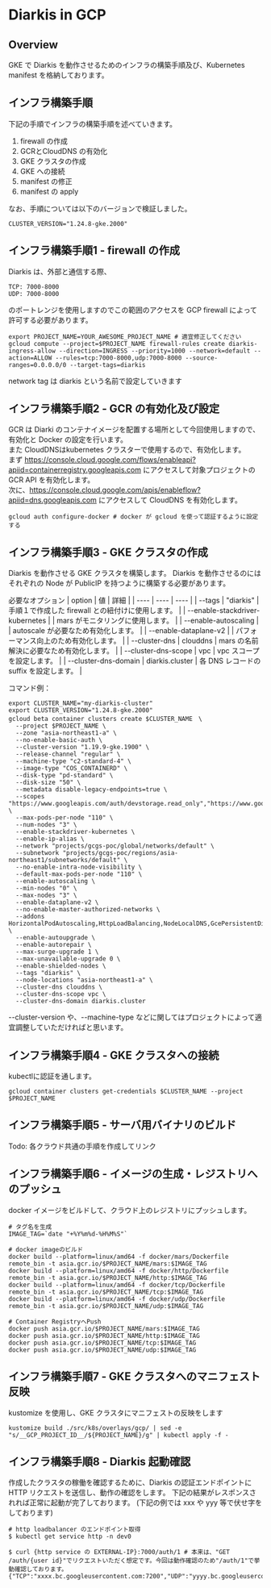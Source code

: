 # Diarkis in GCP
## Overview
GKE で Diarkis を動作させるためのインフラの構築手順及び、Kubernetes manifest を格納しております。

## インフラ構築手順
下記の手順でインフラの構築手順を述べていきます。

1. firewall の作成
2. GCRとCloudDNS の有効化
3. GKE クラスタの作成
4. GKE への接続
5. manifest の修正
6. manifest の apply

なお、手順については以下のバージョンで検証しました。
```
CLUSTER_VERSION="1.24.8-gke.2000"
```


## インフラ構築手順1 - firewall の作成
Diarkis は、外部と通信する際、
```
TCP: 7000-8000
UDP: 7000-8000
```
のポートレンジを使用しますのでこの範囲のアクセスを GCP firewall によって許可する必要があります。
```
export PROJECT_NAME=YOUR_AWESOME_PROJECT_NAME # 適宜修正してください
gcloud compute --project=$PROJECT_NAME firewall-rules create diarkis-ingress-allow --direction=INGRESS --priority=1000 --network=default --action=ALLOW --rules=tcp:7000-8000,udp:7000-8000 --source-ranges=0.0.0.0/0 --target-tags=diarkis
```
network tag は diarkis という名前で設定していきます

## インフラ構築手順2 - GCR の有効化及び設定
GCR は Diarki のコンテナイメージを配置する場所として今回使用しますので、有効化と Docker の設定を行います。  
また CloudDNSはkubernetes クラスターで使用するので、有効化します。  
まず https://console.cloud.google.com/flows/enableapi?apiid=containerregistry.googleapis.com にアクセスして対象プロジェクトの GCR API を有効化します。  
次に、https://console.cloud.google.com/apis/enableflow?apiid=dns.googleapis.com にアクセスして CloudDNS を有効化します。

```
gcloud auth configure-docker # docker が gcloud を使って認証するように設定する
```

## インフラ構築手順3 - GKE クラスタの作成
Diarkis を動作させる GKE クラスタを構築します。
Diarkis を動作させるのにはそれぞれの Node が PublicIP を持つように構築する必要があります。

必要なオプション
|  option  |  値  | 詳細 |
| ---- | ---- | ---- |
| --tags | "diarkis" | 手順１で作成した firewall との紐付けに使用します。 |
| --enable-stackdriver-kubernetes |  | mars がモニタリングに使用します。 |
| --enable-autoscaling |  | autoscale が必要なため有効化します。 |
| --enable-dataplane-v2 |  | パフォーマンス向上のため有効化します。 |
| --cluster-dns | clouddns | mars の名前解決に必要なため有効化します。 | 
| --cluster-dns-scope | vpc | vpc スコープを設定します。 |
| --cluster-dns-domain | diarkis.cluster | 各 DNS レコードの suffix を設定します。 |

コマンド例：
```
export CLUSTER_NAME="my-diarkis-cluster"
export CLUSTER_VERSION="1.24.8-gke.2000"
gcloud beta container clusters create $CLUSTER_NAME　\
  --project $PROJECT_NAME \
  --zone "asia-northeast1-a" \
  --no-enable-basic-auth \
  --cluster-version "1.19.9-gke.1900" \
  --release-channel "regular" \
  --machine-type "c2-standard-4" \
  --image-type "COS_CONTAINERD" \
  --disk-type "pd-standard" \
  --disk-size "50" \
  --metadata disable-legacy-endpoints=true \
  --scopes "https://www.googleapis.com/auth/devstorage.read_only","https://www.googleapis.com/auth/logging.write","https://www.googleapis.com/auth/monitoring","https://www.googleapis.com/auth/servicecontrol","https://www.googleapis.com/auth/service.management.readonly","https://www.googleapis.com/auth/trace.append" \
  --max-pods-per-node "110" \
  --num-nodes "3" \
  --enable-stackdriver-kubernetes \
  --enable-ip-alias \
  --network "projects/gcgs-poc/global/networks/default" \
  --subnetwork "projects/gcgs-poc/regions/asia-northeast1/subnetworks/default" \
  --no-enable-intra-node-visibility \
  --default-max-pods-per-node "110" \
  --enable-autoscaling \
  --min-nodes "0" \
  --max-nodes "3" \
  --enable-dataplane-v2 \
  --no-enable-master-authorized-networks \
  --addons HorizontalPodAutoscaling,HttpLoadBalancing,NodeLocalDNS,GcePersistentDiskCsiDriver \
  --enable-autoupgrade \
  --enable-autorepair \
  --max-surge-upgrade 1 \
  --max-unavailable-upgrade 0 \
  --enable-shielded-nodes \
  --tags "diarkis" \
  --node-locations "asia-northeast1-a" \
  --cluster-dns clouddns \
  --cluster-dns-scope vpc \
  --cluster-dns-domain diarkis.cluster
```
--cluster-version や、--machine-type などに関してはプロジェクトによって適宜調整していただければと思います。

## インフラ構築手順4 - GKE クラスタへの接続
kubectlに認証を通します。
```
gcloud container clusters get-credentials $CLUSTER_NAME --project $PROJECT_NAME
```

## インフラ構築手順5 - サーバ用バイナリのビルド
Todo: 各クラウド共通の手順を作成してリンク

## インフラ構築手順6 - イメージの生成・レジストリへのプッシュ
docker イメージをビルドして、クラウド上のレジストリにプッシュします。

```
# タグ名を生成
IMAGE_TAG=`date "+%Y%m%d-%H%M%S"`

# docker imageのビルド
docker build --platform=linux/amd64 -f docker/mars/Dockerfile remote_bin -t asia.gcr.io/$PROJECT_NAME/mars:$IMAGE_TAG
docker build --platform=linux/amd64 -f docker/http/Dockerfile remote_bin -t asia.gcr.io/$PROJECT_NAME/http:$IMAGE_TAG
docker build --platform=linux/amd64 -f docker/tcp/Dockerfile remote_bin -t asia.gcr.io/$PROJECT_NAME/tcp:$IMAGE_TAG
docker build --platform=linux/amd64 -f docker/udp/Dockerfile remote_bin -t asia.gcr.io/$PROJECT_NAME/udp:$IMAGE_TAG

# Container RegistryへPush
docker push asia.gcr.io/$PROJECT_NAME/mars:$IMAGE_TAG
docker push asia.gcr.io/$PROJECT_NAME/http:$IMAGE_TAG
docker push asia.gcr.io/$PROJECT_NAME/tcp:$IMAGE_TAG
docker push asia.gcr.io/$PROJECT_NAME/udp:$IMAGE_TAG
```


## インフラ構築手順7 - GKE クラスタへのマニフェスト反映
kustomize を使用し、GKE クラスタにマニフェストの反映をします
<!-- Todo: fix manifests -->
```
kustomize build ./src/k8s/overlays/gcp/ | sed -e "s/__GCP_PROJECT_ID__/${PROJECT_NAME}/g" | kubectl apply -f -
```

## インフラ構築手順8 - Diarkis 起動確認
作成したクラスタの稼働を確認するために、Diarkis の認証エンドポイントに HTTP リクエストを送信し、動作の確認をします。
下記の結果がレスポンスされれば正常に起動が完了しております。
(下記の例では xxx や yyy 等で伏せ字をしております)
```
# http loadbalancer のエンドポイント取得
$ kubectl get service http -n dev0

$ curl {http service の EXTERNAL-IP}:7000/auth/1 # 本来は、"GET /auth/{user id}"でリクエストいただく想定です。今回は動作確認のため"/auth/1"で挙動確認しております。
{"TCP":"xxxx.bc.googleusercontent.com:7200","UDP":"yyyy.bc.googleusercontent.com:7100","sid":"xxxxx","encryptionKey":"xxxxx","encryptionIV":"xxxxx","encryptionMacKey":"xxxxx"}
```

